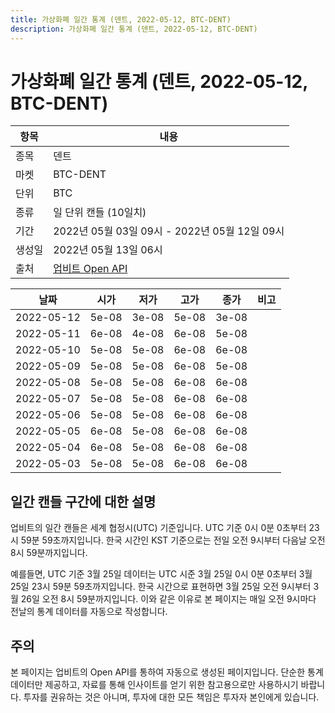 ```yaml
---
title: 가상화폐 일간 통계 (덴트, 2022-05-12, BTC-DENT)
description: 가상화폐 일간 통계 (덴트, 2022-05-12, BTC-DENT)
---
```



가상화폐 일간 통계 (덴트, 2022-05-12, BTC-DENT)
===

|항목|내용|
|--|--|
|종목|덴트|
|마켓|BTC-DENT|
|단위|BTC|
|종류|일 단위 캔들 (10일치)|
|기간|2022년 05월 03일 09시 - 2022년 05월 12일 09시|
|생성일|2022년 05월 13일 06시|
|출처|[업비트 Open API](https://docs.upbit.com)|


|날짜|시가|저가|고가|종가|비고|
|--|--|--|--|--|--|
|2022-05-12|5e-08|3e-08|5e-08|3e-08|    |
|2022-05-11|6e-08|4e-08|6e-08|5e-08|    |
|2022-05-10|5e-08|5e-08|6e-08|6e-08|    |
|2022-05-09|5e-08|5e-08|6e-08|5e-08|    |
|2022-05-08|5e-08|5e-08|6e-08|6e-08|    |
|2022-05-07|5e-08|5e-08|6e-08|6e-08|    |
|2022-05-06|5e-08|5e-08|6e-08|6e-08|    |
|2022-05-05|6e-08|5e-08|6e-08|6e-08|    |
|2022-05-04|6e-08|5e-08|6e-08|6e-08|    |
|2022-05-03|5e-08|5e-08|6e-08|6e-08|    |


일간 캔들 구간에 대한 설명
---


업비트의 일간 캔들은 세계 협정시(UTC) 기준입니다. 
UTC 기준 0시 0분 0초부터 23시 59분 59초까지입니다. 
한국 시간인 KST 기준으로는 전일 오전 9시부터 다음날 오전 8시 59분까지입니다. 


예를들면, UTC 기준 3월 25일 데이터는 UTC 시준 3월 25일 0시 0분 0초부터 3월 25일 23시 59분 59초까지입니다. 
한국 시간으로 표현하면 3월 25일 오전 9시부터 3월 26일 오전 8시 59분까지입니다. 
이와 같은 이유로 본 페이지는 매일 오전 9시마다 전날의 통계 데이터를 자동으로 작성합니다. 


주의
---


본 페이지는 업비트의 Open API를 통하여 자동으로 생성된 페이지입니다. 
단순한 통계 데이터만 제공하고, 자료를 통해 인사이트를 얻기 위한 참고용으로만 사용하시기 바랍니다. 
투자를 권유하는 것은 아니며, 투자에 대한 모든 책임은 투자자 본인에게 있습니다. 
